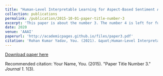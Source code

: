 ```yaml
---
title: "Human-Level Interpretable Learning for Aspect-Based Sentiment Analysis."
collection: publications
permalink: /publication/2015-10-01-paper-title-number-3
excerpt: 'This paper is about the number 3. The number 4 is left for future work.'
date: 2020
venue: 'AAAI'
paperurl: 'http://academicpages.github.io/files/paper3.pdf'
citation: 'Rohan Kumar Yadav, You. (2021). &quot;Human-Level Interpretable Learning for Aspect-Based Sentiment Analysis.&quot; <i>AAAI</i>. 1(3).'
---
```


[Download paper here](http://academicpages.github.io/files/paper3.pdf)

Recommended citation: Your Name, You. (2015). "Paper Title Number 3." <i>Journal 1</i>. 1(3).
